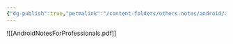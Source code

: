 ```yaml
---
{"dg-publish":true,"permalink":"/content-folders/others-notes/android/android-notes-for-professionals/","title":"AndroidNotesForProfessionals.pdf"}
---
```



![[AndroidNotesForProfessionals.pdf]]
